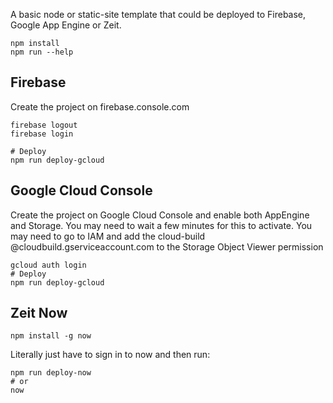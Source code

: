 A basic node or static-site template that could be deployed to Firebase, Google App Engine or Zeit.

```
npm install
npm run --help
```

## Firebase

Create the project on firebase.console.com

```
firebase logout
firebase login 

# Deploy
npm run deploy-gcloud

```

## Google Cloud Console

Create the project on Google Cloud Console and enable both AppEngine and Storage.
You may need to wait a few minutes for this to activate.
You may need to go to IAM and add the cloud-build @cloudbuild.gserviceaccount.com to the Storage Object Viewer permission

```
gcloud auth login
# Deploy
npm run deploy-gcloud
```

## Zeit Now

```
npm install -g now
```

Literally just have to sign in to now and then run:

```
npm run deploy-now
# or 
now
```